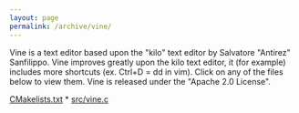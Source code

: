```yaml
---
layout: page
permalink: /archive/vine/
---
```


Vine is a text editor based upon the "kilo" text editor by
Salvatore "Antirez" Sanfilippo. Vine improves greatly upon the kilo
text editor, it (for example) includes more shortcuts (ex. Ctrl+D
= dd in vim). Click on any of the files below to view them. Vine
is released under the "Apache 2.0 License".

[CMakelists.txt](CMakelists.txt) * [src/vine.c](src/vine.c)
